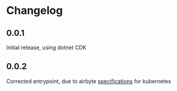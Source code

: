 ﻿# Changelog

## 0.0.1
Initial release, using dotnet CDK

## 0.0.2
Corrected entrypoint, due to airbyte [specifications](https://airbyte.io/blog/extending-docker-images-on-kubernetes) for kubernetes 